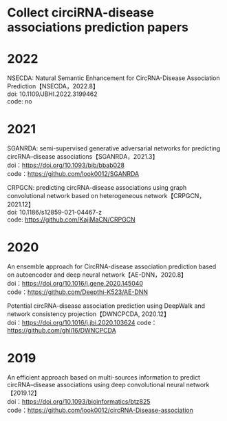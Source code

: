 # Collect circiRNA-disease associations  prediction papers

# 2022  
NSECDA: Natural Semantic Enhancement for CircRNA-Disease Association Prediction【NSECDA，2022.8】   
doi: 10.1109/JBHI.2022.3199462    
code: no   

# 2021    

SGANRDA: semi-supervised generative adversarial networks for predicting circRNA–disease associations【SGANRDA，2021.3】     
doi：https://doi.org/10.1093/bib/bbab028  
code：https://github.com/look0012/SGANRDA  

CRPGCN: predicting circRNA-disease associations using graph convolutional network based on heterogeneous network【CRPGCN，2021.12】   
doi: 10.1186/s12859-021-04467-z  
code: https://github.com/KajiMaCN/CRPGCN  


# 2020  

An ensemble approach for CircRNA-disease association prediction based on autoencoder and deep neural network【AE-DNN，2020.8】  
doi：https://doi.org/10.1016/j.gene.2020.145040  
code：https://github.com/Deepthi-K523/AE-DNN  

Potential circRNA-disease association prediction using DeepWalk and network consistency projection【DWNCPCDA, 2020.12】    
doi：https://doi.org/10.1016/j.jbi.2020.103624
code：https://github.com/ghli16/DWNCPCDA  

# 2019  

An efficient approach based on multi-sources information to predict circRNA–disease associations using deep convolutional neural network【2019.12】    
doi：https://doi.org/10.1093/bioinformatics/btz825   
code：https://github.com/look0012/circRNA-Disease-association   
